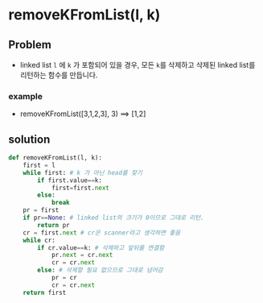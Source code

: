 # removeKFromList(l, k)

## Problem 

- linked list `l` 에 `k` 가 포함되어 있을 경우, 모든 `k`를 삭제하고 삭제된 linked list를 리턴하는 함수를 만듭니다. 

### example 

- removeKFromList([3,1,2,3], 3) ==> [1,2]

## solution

```python
def removeKFromList(l, k):
    first = l
    while first: # k 가 아닌 head를 찾기 
        if first.value==k:
            first=first.next
        else:
            break
    pr = first
    if pr==None: # linked list의 크기가 0이므로 그대로 리턴. 
        return pr
    cr = first.next # cr은 scanner라고 생각하면 좋음 
    while cr:
        if cr.value==k: # 삭제하고 앞뒤를 연결함 
            pr.next = cr.next
            cr = cr.next
        else: # 삭제할 필요 없으므로 그대로 넘어감 
            pr = cr
            cr = cr.next
    return first
```

